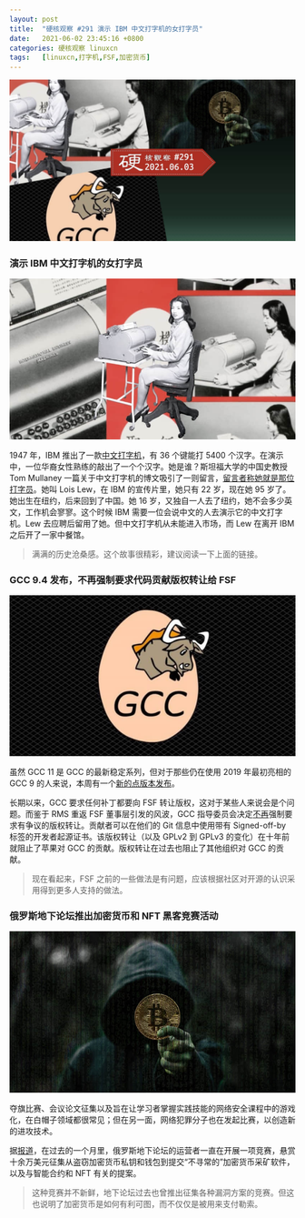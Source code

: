 ```yaml
---
layout: post
title:	"硬核观察 #291 演示 IBM 中文打字机的女打字员"
date:	2021-06-02 23:45:16 +0800 
categories:	硬核观察 linuxcn 
tags:	[linuxcn,打字机,FSF,加密货币]
---
```



![](/Asserts/Images/album/202106/02/234406cj8yxwjwy7y8vya7.jpg)


### 演示 IBM 中文打字机的女打字员


![](/Asserts/Images/album/202106/02/234417art8meuiwkrwutrm.jpg)


1947 年，IBM 推出了一款[中文打字机](https://zh.wikipedia.org/wiki/%E4%B8%AD%E6%96%87%E6%89%93%E5%AD%97%E6%A9%9F)，有 36 个键能打 5400 个汉字。在演示中，一位华裔女性熟练的敲出了一个个汉字。她是谁？斯坦福大学的中国史教授 Tom Mullaney 一篇关于中文打字机的博文吸引了一则留言，[留言者称她就是那位打字员](https://www.fastcompany.com/90635203/ibm-chinese-typewriter-lois-lew)。她叫 Lois Lew，在 IBM 的宣传片里，她只有 22 岁，现在她 95 岁了。她出生在纽约，后来回到了中国。她 16 岁，又独自一人去了纽约，她不会多少英文，工作机会寥寥。这个时候 IBM 需要一位会说中文的人去演示它的中文打字机。Lew 去应聘后留用了她。但中文打字机从未能进入市场，而 Lew 在离开 IBM 之后开了一家中餐馆。



> 
> 满满的历史沧桑感。这个故事很精彩，建议阅读一下上面的链接。
> 
> 
> 


### GCC 9.4 发布，不再强制要求代码贡献版权转让给 FSF


![](/Asserts/Images/album/202106/02/234441zs07ydp69fgps1pj.jpg)


虽然 GCC 11 是 GCC 的最新稳定系列，但对于那些仍在使用 2019 年最初亮相的 GCC 9 的人来说，本周有一个[新的点版本发布](https://gcc.gnu.org/pipermail/gcc/2021-June/236177.html)。


长期以来，GCC 要求任何补丁都要向 FSF 转让版权，这对于某些人来说会是个问题。而鉴于 RMS 重返 FSF 董事层引发的风波，GCC 指导委员会决定[不再](https://www.phoronix.com/scan.php?page=news_item&px=GCC-Drops-FSF-CA)强制要求有争议的版权转让。贡献者可以在他们的 Git 信息中使用带有 Signed-off-by 标签的开发者起源证书。该版权转让（以及 GPLv2 到 GPLv3 的变化）在十年前就阻止了苹果对 GCC 的贡献。版权转让在过去也阻止了其他组织对 GCC 的贡献。



> 
> 现在看起来，FSF 之前的一些做法是有问题，应该根据社区对开源的认识采用得到更多人支持的做法。
> 
> 
> 


### 俄罗斯地下论坛推出加密货币和 NFT 黑客竞赛活动


![](/Asserts/Images/album/202106/02/234459i4tkxah5hz4cfzxc.jpg)


夺旗比赛、会议论文征集以及旨在让学习者掌握实践技能的网络安全课程中的游戏化，在白帽子领域都很常见；但在另一面，网络犯罪分子也在发起比赛，以创造新的进攻技术。


据[报道](https://www.zdnet.com/article/russian-underground-forums-launch-competitions-for-cryptocurrency-hacks/)，在过去的一个月里，俄罗斯地下论坛的运营者一直在开展一项竞赛，悬赏十余万美元征集从盗窃加密货币私钥和钱包到提交“不寻常的”加密货币采矿软件，以及与智能合约和 NFT 有关的提案。



> 
> 这种竞赛并不新鲜，地下论坛过去也曾推出征集各种漏洞方案的竞赛。但这也说明了加密货币是如何有利可图，而不仅仅是被用来支付勒索。
> 
> 
>

